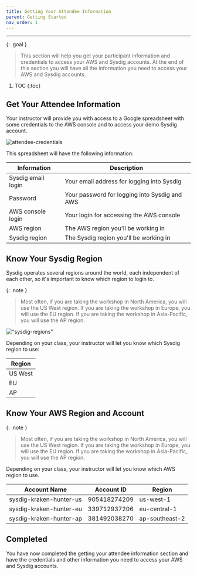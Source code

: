 ```yaml
---
title: Getting Your Attendee Information
parent: Getting Started
nav_order: 1
---
```


---

{: .goal }
> This section will help you get your participant information and credentials to access your AWS and Sysdig accounts. At the end of this section you will have all the information you need to access your AWS and Sysdig accounts.

1. TOC
{:toc}

## Get Your Attendee Information

Your instructor will provide you with access to a Google spreadsheet with some credentials to the AWS console and to access your demo Sysdig account.

![attendee-credentials]({{site.baseurl}}/assets/images/spreadsheet.png)

This spreadsheet will have the following information:

| Information | Description |
|------------|-------------|
| Sysdig email login | Your email address for logging into Sysdig |
| Password | Your password for logging into Sysdig and AWS |
| AWS console login | Your login for accessing the AWS console |
| AWS region | The AWS region you'll be working in |
| Sysdig region | The Sysdig region you'll be working in |

## Know Your Sysdig Region

Sysdig operates several regions around the world, each independent of each other, so it's important to know which region to login to. 

{: .note }
> Most often, if you are taking the workshop in North America, you will use the US West region. If you are taking the workshop in Europe, you will use the EU region. If you are taking the workshop in Asia-Pacific, you will use the AP region.

!["sysdig-regions"]({{site.baseurl}}/assets/images/sysdig-regions.png)

Depending on your class, your instructor will let you know which Sysdig region to use:

  | Region |
  |--------|
  | US West |
  | EU |
  | AP |

## Know Your AWS Region and Account

{: .note }
> Most often, if you are taking the workshop in North America, you will use the US West region. If you are taking the workshop in Europe, you will use the EU region. If you are taking the workshop in Asia-Pacific, you will use the AP region.

Depending on your class, your instructor will let you know which AWS region to use.

  | Account Name | Account ID | Region |
  |--------------|------------|--------|
  | sysdig-kraken-hunter-us | 905418274209 | us-west-1 |
  | sysdig-kraken-hunter-eu | 339712937206 | eu-central-1 |
  | sysdig-kraken-hunter-ap | 381492038270 | ap-southeast-2 |

## Completed

You have now completed the getting your attendee information section and have the credentials and other information you need to access your AWS and Sysdig accounts.
